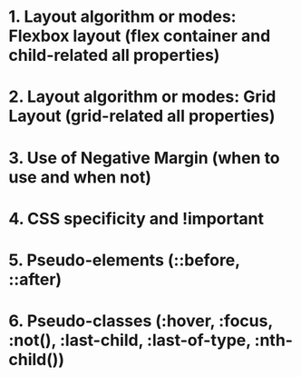 # 1. Layout algorithm or modes: Flexbox layout (flex container and child-related all properties)

# 2. Layout algorithm or modes: Grid Layout (grid-related all properties)

# 3. Use of Negative Margin (when to use and when not)

# 4. CSS specificity and !important

# 5. Pseudo-elements (::before, ::after)

# 6. Pseudo-classes (:hover, :focus, :not(), :last-child, :last-of-type, :nth-child())
